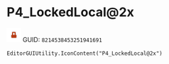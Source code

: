 # P4_LockedLocal@2x
![](/img/P4_LockedLocal@2x.png)
GUID: `8214538453251941691`
```
EditorGUIUtility.IconContent("P4_LockedLocal@2x")
```
